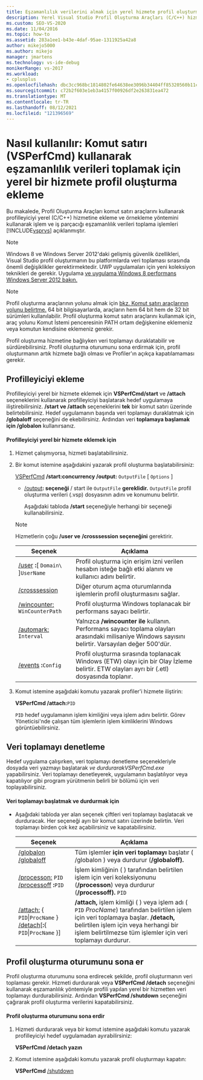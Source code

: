 ```yaml
---
title: Eşzamanlılık verilerini almak için yerel hizmete profil oluşturma ekleme
description: Yerel Visual Studio Profil Oluşturma Araçları (C/C++) hizmetten işlem ve iş parçacığı eşzamanlılık verileri toplamak için komut satırına ait verileri kullanın.
ms.custom: SEO-VS-2020
ms.date: 11/04/2016
ms.topic: how-to
ms.assetid: 283a1ee1-b43e-4daf-95ae-1311925a42a8
author: mikejo5000
ms.author: mikejo
manager: jmartens
ms.technology: vs-ide-debug
monikerRange: vs-2017
ms.workload:
- cplusplus
ms.openlocfilehash: dbc3cc968bc1814802fe64638ee3096b34404ff85320560b11c1cd31e74934c9
ms.sourcegitcommit: c72b2f603e1eb3a4157f00926df2e263831ea472
ms.translationtype: MT
ms.contentlocale: tr-TR
ms.lasthandoff: 08/12/2021
ms.locfileid: "121396569"
---
```

# <a name="how-to-attach-the-profiler-to-a-native-service-to-collect-concurrency-data-by-using-the-command-line-vsperfcmd"></a>Nasıl kullanılır: Komut satırı (VSPerfCmd) kullanarak eşzamanlılık verileri toplamak için yerel bir hizmete profil oluşturma ekleme
Bu makalede, Profil Oluşturma Araçları komut satırı araçlarını kullanarak profilleyiciyi yerel (C/C++) hizmetine ekleme ve örnekleme yöntemini kullanarak işlem ve iş parçacığı eşzamanlılık verileri toplama işlemleri [!INCLUDE[vsprvs](../code-quality/includes/vsprvs_md.md)] açıklanmıştır.

> [!NOTE]
> Windows 8 ve Windows Server 2012'daki gelişmiş güvenlik özellikleri, Visual Studio profil oluşturmanın bu platformlarda veri toplaması sırasında önemli değişiklikler gerektirmektedir. UWP uygulamaları için yeni koleksiyon teknikleri de gerekir. Uygulama [ve uygulama Windows 8 performans Windows Server 2012 bakın.](../profiling/performance-tools-on-windows-8-and-windows-server-2012-applications.md)

> [!NOTE]
> Profil oluşturma araçlarının yolunu almak için [bkz. Komut satırı araçlarının yolunu belirtme.](../profiling/specifying-the-path-to-profiling-tools-command-line-tools.md) 64 bit bilgisayarlarda, araçların hem 64 bit hem de 32 bit sürümleri kullanılabilir. Profil oluşturma komut satırı araçlarını kullanmak için, araç yolunu Komut İstemi penceresinin PATH ortam değişkenine eklemeniz veya komutun kendisine eklemeniz gerekir.

 Profil oluşturma hizmetine bağlıyken veri toplamayı duraklatabilir ve sürdürebilirsiniz. Profil oluşturma oturumunu sona erdirmak için, profil oluşturmanın artık hizmete bağlı olması ve Profiler'ın açıkça kapatılamaması gerekir.

## <a name="attach-the-profiler"></a>Profilleyiciyi ekleme
 Profilleyiciyi yerel bir hizmete eklemek için **VSPerfCmd/start** ve **/attach** seçeneklerini kullanarak profilleyiciyi başlatarak hedef uygulamaya iliştirebilirsiniz. **/start ve /attach** seçeneklerini **tek** bir komut satırı üzerinde belirtebilirsiniz. Hedef uygulamanın başında veri toplamayı duraklatmak için **/globaloff** seçeneğini de ekebilirsiniz. Ardından veri **toplamaya başlamak için /globalon** kullanırsanız.

#### <a name="to-attach-the-profiler-to-a-native-service"></a>Profilleyiciyi yerel bir hizmete eklemek için

1. Hizmet çalışmıyorsa, hizmeti başlatabilirsiniz.

2. Bir komut istemine aşağıdakini yazarak profil oluşturma başlatabilirsiniz:

    [VSPerfCmd](../profiling/vsperfcmd.md) **/start:concurrency /output:** `OutputFile` [ `Options` ]

   - [/output](../profiling/output.md)**: seçeneği** / start ile `OutputFile` **gereklidir.** `OutputFile` profil oluşturma verileri (.vsp) dosyasının adını ve konumunu belirtir.

     Aşağıdaki tabloda **/start** seçeneğiyle herhangi bir seçeneği kullanabilirsiniz.

   > [!NOTE]
   > Hizmetlerin çoğu **/user ve** **/crosssession seçeneğini** gerektirir.

   | Seçenek | Açıklama |
   | - | - |
   | [/user](../profiling/user-vsperfcmd.md) **:**[ `Domain\` ]`UserName` | Profil oluşturma için erişim izni verilen hesabın isteğe bağlı etki alanını ve kullanıcı adını belirtir. |
   | [/crosssession](../profiling/crosssession.md) | Diğer oturum açma oturumlarında işlemlerin profil oluşturmasını sağlar. |
   | [/wincounter:](../profiling/wincounter.md) `WinCounterPath` | Profil oluşturma Windows toplanacak bir performans sayacı belirtir. |
   | [/automark:](../profiling/automark.md) `Interval` | Yalnızca **/wincounter ile** kullanın. Performans sayacı toplama olayları arasındaki milisaniye Windows sayısını belirtir. Varsayılan değer 500'dür. |
   | [/events](../profiling/events-vsperfcmd.md) **:**`Config` | Profil oluşturma sırasında toplanacak Windows (ETW) olayı için bir Olay İzleme belirtir. ETW olayları ayrı bir (.etl) dosyasında toplanır. |

3. Komut istemine aşağıdaki komutu yazarak profiler'i hizmete iliştirin:

    **VSPerfCmd /attach:**`PID`

    `PID` hedef uygulamanın işlem kimliğini veya işlem adını belirtir. Görev Yöneticisi'nde çalışan tüm işlemlerin işlem kimliklerini Windows görüntüebilirsiniz.

## <a name="control-data-collection"></a>Veri toplamayı denetleme
 Hedef uygulama çalışırken, veri toplamayı denetleme seçenekleriyle dosyada veri yazmayı başlatarak *ve durdurarakVSPerfCmd.exe* yapabilirsiniz. Veri toplamayı denetleyerek, uygulamanın başlatılıyor veya kapatılıyor gibi program yürütmenin belirli bir bölümü için veri toplayabilirsiniz.

#### <a name="to-start-and-stop-data-collection"></a>Veri toplamayı başlatmak ve durdurmak için

- Aşağıdaki tabloda yer alan seçenek çiftleri veri toplamayı başlatacak ve durduracak. Her seçeneği ayrı bir komut satırı üzerinde belirtin. Veri toplamayı birden çok kez açabilirsiniz ve kapatabilirsiniz.

    |Seçenek|Açıklama|
    |------------|-----------------|
    |[/globalon /globaloff](../profiling/globalon-and-globaloff.md)|Tüm işlemler **için veri toplamayı** başlatır ( /globalon ) veya durdurur (**/globaloff).**|
    |[/processon:](../profiling/processon-and-processoff.md)  `PID` [/processoff](../profiling/processon-and-processoff.md) **:**`PID`|İşlem kimliğinin ( ) tarafından belirtilen işlem için veri koleksiyonunu (**/processon**) veya durdurur (**/processoff).** `PID`|
    |[/attach:](../profiling/attach.md) { `PID`&#124;`ProcName` } [/detach](../profiling/detach.md)[**:**{ `PID`&#124;`ProcName` }]|**/attach,** işlem kimliği ( ) veya işlem adı ( `PID` *ProcName*) tarafından belirtilen işlem için veri toplamaya başlar. **/detach,** belirtilen işlem için veya herhangi bir işlem belirtilmezse tüm işlemler için veri toplamayı durdurur.|

## <a name="end-the-profiling-session"></a>Profil oluşturma oturumunu sona er
 Profil oluşturma oturumunu sona erdirecek şekilde, profil oluşturmanın veri toplaması gerekir. Hizmeti durdurarak veya **VSPerfCmd /detach** seçeneğini kullanarak eşzamanlılık yöntemiyle profili yapılan yerel bir hizmetten veri toplamayı durdurabilirsiniz. Ardından **VSPerfCmd /shutdown** seçeneğini çağırarak profil oluşturma verilerini kapatabilirsiniz.

#### <a name="to-end-a-profiling-session"></a>Profil oluşturma oturumunu sona erdir

1. Hizmeti durdurarak veya bir komut istemine aşağıdaki komutu yazarak profilleyiciyi hedef uygulamadan ayırabilirsiniz:

     **VSPerfCmd /detach yazın**

2. Komut istemine aşağıdaki komutu yazarak profil oluşturmayı kapatın:

     **VSPerfCmd**  [/shutdown](../profiling/shutdown.md)
